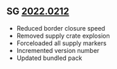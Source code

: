 ## SG [2022.0212](https://github.com/plex1on/Survival-Games/commit/d44a03716f49ead304e8f8eff74212377eedc9aa)

- Reduced border closure speed
- Removed supply crate explosion
- Forceloaded all supply markers
- Incremented version number
- Updated bundled pack
